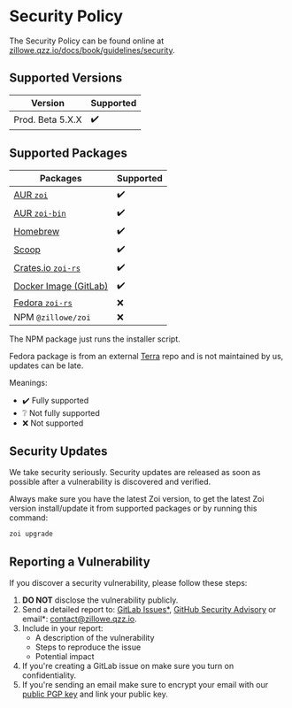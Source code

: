 # Security Policy

The Security Policy can be found online at [zillowe.qzz.io/docs/book/guidelines/security](https://zillowe.qzz.io/docs/book/guidelines/security).

## Supported Versions

| Version          | Supported |
| ---------------- | --------- |
| Prod. Beta 5.X.X | ✔️        |

## Supported Packages

| Packages                                                                                  | Supported |
| ----------------------------------------------------------------------------------------- | --------- |
| [AUR `zoi`](https://aur.archlinux.org/packages/zoi)                                       | ✔️        |
| [AUR `zoi-bin`](https://aur.archlinux.org/packages/zoi-bin)                               | ✔️        |
| [Homebrew](https://github.com/Zillowe/homebrew-tap)                                       | ✔️        |
| [Scoop](https://github.com/Zillowe/scoop)                                                 | ✔️        |
| [Crates.io `zoi-rs`](https://crates.io/crates/zoi-rs)                                     | ✔️        |
| [Docker Image (GitLab)](https://gitlab.com/Zillowe/Zillwen/Zusty/Zoi/container_registry)  | ✔️        |
| [Fedora `zoi-rs`](https://github.com/terrapkg/packages/tree/frawhide/anda/langs/rust/zoi) | ❌        |
| NPM `@zillowe/zoi`                                                                        | ❌        |

The NPM package just runs the installer script.

Fedora package is from an external [Terra](https://terra.fyralabs.com/) repo and is not maintained by us, updates can be late.

Meanings:

- ✔️ Fully supported
- ❔ Not fully supported
- ❌ Not supported

## Security Updates

We take security seriously. Security updates are released as soon as possible after a vulnerability is discovered and verified.

Always make sure you have the latest Zoi version, to get the latest Zoi version install/update it from supported packages or by running this command:

```sh
zoi upgrade
```

## Reporting a Vulnerability

If you discover a security vulnerability, please follow these steps:

1. **DO NOT** disclose the vulnerability publicly.
2. Send a detailed report to: [GitLab Issues\*](https://gitlab.com/Zillowe/Zillwen/Zusty/Zoi/-/issues/new), [GitHub Security Advisory](https://github.com/Zillowe/Zoi/security/advisories/new) or email\*: [contact@zillowe.qzz.io](mailto:contact@zillowe.qzz.io).
3. Include in your report:
   - A description of the vulnerability
   - Steps to reproduce the issue
   - Potential impact
4. If you're creating a GitLab issue on make sure you turn on confidentiality.
5. If you're sending an email make sure to encrypt your email with our [public PGP key](https://zillowe.pages.dev/keys/zillowe-main.asc) and link your public key.
